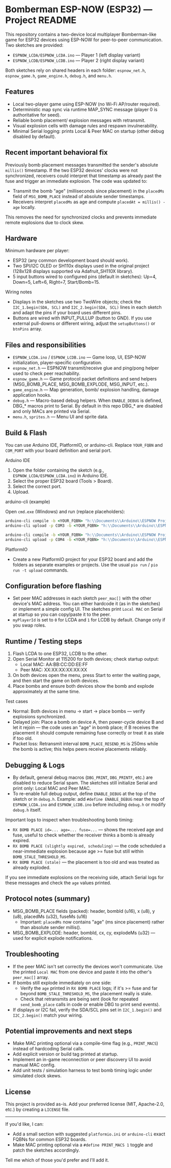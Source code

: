 # Bomberman ESP-NOW (ESP32) — Project README

This repository contains a two-device local multiplayer Bomberman-like game for ESP32 devices using ESP-NOW for peer-to-peer communication. Two sketches are provided:

- `ESPNOW_LCDA/ESPNOW_LCDA.ino` — Player 1 (left display variant)
- `ESPNOW_LCDB/ESPNOW_LCDB.ino` — Player 2 (right display variant)

Both sketches rely on shared headers in each folder: `espnow_net.h`, `espnow_game.h`, `game_engine.h`, `debug.h`, and `menu.h`.

## Features

- Local two-player game using ESP-NOW (no Wi-Fi AP/router required).
- Deterministic map sync via runtime MAP_SYNC message (player 0 is authoritative for seed).
- Reliable bomb placement/ explosion messages with retransmit.
- Visual explosion cells with damage rules and respawn invulnerability.
- Minimal Serial logging: prints Local & Peer MAC on startup (other debug disabled by default).

## Recent important behavioral fix

Previously bomb placement messages transmitted the sender's absolute `millis()` timestamp. If the two ESP32 devices' clocks were not synchronized, receivers could interpret that timestamp as already past the fuse and trigger an immediate explosion. The code was updated to:

- Transmit the bomb "age" (milliseconds since placement) in the `placedMs` field of `MSG_BOMB_PLACE` instead of absolute sender timestamps.
- Receivers interpret `placedMs` as age and compute `placedAt = millis() - age` locally.

This removes the need for synchronized clocks and prevents immediate remote explosions due to clock skew.

## Hardware

Minimum hardware per player:

- ESP32 (any common development board should work).
- Two SPI/I2C OLED or SH110x displays used in the original project (128x128 displays supported via Adafruit_SH110X library).
- 5 input buttons wired to configured pins (default in sketches): Up=4, Down=5, Left=6, Right=7, Start/Bomb=15.

Wiring notes

- Displays in the sketches use two TwoWire objects; check the `I2C_1.begin(SDA, SCL)` and `I2C_2.begin(SDA, SCL)` lines in each sketch and adapt the pins if your board uses different pins.
- Buttons are wired with INPUT_PULLUP (button to GND). If you use external pull-downs or different wiring, adjust the `setupButtons()` or `btnPins` array.

## Files and responsibilities

- `ESPNOW_LCDA.ino` / `ESPNOW_LCDB.ino` — Game loop, UI, ESP-NOW initialization, player-specific configuration.
- `espnow_net.h` — ESPNOW transmit/receive glue and ping/pong helper used to check peer reachability.
- `espnow_game.h` — Game protocol packet definitions and send helpers (MSG_BOMB_PLACE, MSG_BOMB_EXPLODE, MSG_INPUT, etc.).
- `game_engine.h` — Map generation, bomb/ explosion handling, damage application hooks.
- `debug.h` — Macro-based debug helpers. When `ENABLE_DEBUG` is defined, DBG_* macros print to Serial. By default in this repo DBG_* are disabled and only MACs are printed via Serial.
- `menu.h`, `sprites.h` — Menu UI and sprite data.

## Build & Flash

You can use Arduino IDE, PlatformIO, or arduino-cli. Replace `YOUR_FQBN` and `COM_PORT` with your board definition and serial port.

Arduino IDE

1. Open the folder containing the sketch (e.g., `ESPNOW_LCDA/ESPNOW_LCDA.ino`) in Arduino IDE.
2. Select the proper ESP32 board (Tools > Board).
3. Select the correct port.
4. Upload.

arduino-cli (example)

Open `cmd.exe` (Windows) and run (replace placeholders):

```bat
arduino-cli compile -b <YOUR_FQBN> "h:\\Documents\\Arduino\\ESPNOW Project\\ESPNOW_LCDA"
arduino-cli upload -p COM3 -b <YOUR_FQBN> "h:\\Documents\\Arduino\\ESPNOW Project\\ESPNOW_LCDA"

arduino-cli compile -b <YOUR_FQBN> "h:\\Documents\\Arduino\\ESPNOW Project\\ESPNOW_LCDB"
arduino-cli upload -p COM4 -b <YOUR_FQBN> "h:\\Documents\\Arduino\\ESPNOW Project\\ESPNOW_LCDB"
```

PlatformIO

- Create a new PlatformIO project for your ESP32 board and add the folders as separate examples or projects. Use the usual `pio run` / `pio run -t upload` commands.

## Configuration before flashing

- Set peer MAC addresses in each sketch `peer_mac[]` with the other device's MAC address. You can either hardcode it (as in the sketches) or implement a simple config UI. The sketches print `Local MAC` on Serial at startup so you can copy/paste it to the peer.
- `myPlayerId` is set to `0` for LCDA and `1` for LCDB by default. Change only if you swap roles.

## Runtime / Testing steps

1. Flash LCDA to one ESP32, LCDB to the other.
2. Open Serial Monitor at 115200 for both devices; check startup output:
   - Local MAC: AA:BB:CC:DD:EE:FF
   - Peer MAC:  XX:XX:XX:XX:XX:XX
3. On both devices open the menu, press Start to enter the waiting page, and then start the game on both devices.
4. Place bombs and ensure both devices show the bomb and explode approximately at the same time.

Test cases

- Normal: Both devices in menu → start → place bombs — verify explosions synchronized.
- Delayed join: Place a bomb on device A, then power-cycle device B and let it rejoin — the code uses an "age" in bomb place; if B receives the placement it should compute remaining fuse correctly or treat it as stale if too old.
- Packet loss: Retransmit interval `BOMB_PLACE_RESEND_MS` is 250ms while the bomb is active; this helps peers receive placements reliably.

## Debugging & Logs

- By default, general debug macros (`DBG_PRINT`, `DBG_PRINTF`, etc.) are disabled to reduce Serial spam. The sketches still initialize Serial and print only: Local MAC and Peer MAC.
- To re-enable full debug output, define `ENABLE_DEBUG` at the top of the sketch or in `debug.h`. Example: add `#define ENABLE_DEBUG` near the top of `ESPNOW_LCDA.ino` and `ESPNOW_LCDB.ino` before including `debug.h` or modify `debug.h` itself.

Important logs to inspect when troubleshooting bomb timing:

- `RX BOMB PLACE id=... age=... fuse=...` — shows the received age and fuse, useful to check whether the receiver thinks a bomb is already expired.
- `RX BOMB PLACE (slightly expired, scheduling)` — the code scheduled a near-immediate explosion because age >= fuse but still within `BOMB_STALE_THRESHOLD_MS`.
- `RX BOMB PLACE (stale)` — the placement is too old and was treated as already exploded.

If you see immediate explosions on the receiving side, attach Serial logs for these messages and check the `age` values printed.

## Protocol notes (summary)

- MSG_BOMB_PLACE fields (packed): header, bombId (u16), x (u8), y (u8), placedMs (u32), fuseMs (u16)
  - Important: `placedMs` now contains "age" (ms since placement) rather than absolute sender millis().
- MSG_BOMB_EXPLODE: header, bombId, cx, cy, explodeMs (u32) — used for explicit explode notifications.

## Troubleshooting

- If the peer MAC isn't set correctly the devices won't communicate. Use the printed `Local MAC` from one device and paste it into the other's `peer_mac[]` array.
- If bombs still explode immediately on one side:
  - Verify the `age` printed in `RX BOMB PLACE` logs; if it's >= fuse and far beyond `BOMB_STALE_THRESHOLD_MS`, the placement really is stale.
  - Check that retransmits are being sent (look for repeated `send_bomb_place` calls in code or enable DBG to print send events).
- If displays or I2C fail, verify the SDA/SCL pins set in `I2C_1.begin()` and `I2C_2.begin()` match your wiring.

## Potential improvements and next steps

- Make MAC printing optional via a compile-time flag (e.g., `PRINT_MACS`) instead of hardcoding Serial calls.
- Add explicit version or build tag printed at startup.
- Implement an in-game reconnection or peer discovery UI to avoid manual MAC config.
- Add unit tests / simulation harness to test bomb timing logic under simulated clock skews.

## License

This project is provided as-is. Add your preferred license (MIT, Apache-2.0, etc.) by creating a `LICENSE` file.

---

If you'd like, I can:

- Add a small section with suggested `platformio.ini` or `arduino-cli` exact FQBNs for common ESP32 boards.
- Make MAC printing optional via a `#define PRINT_MACS 1` toggle and patch the sketches accordingly.

Tell me which of those you'd prefer and I'll add it.

